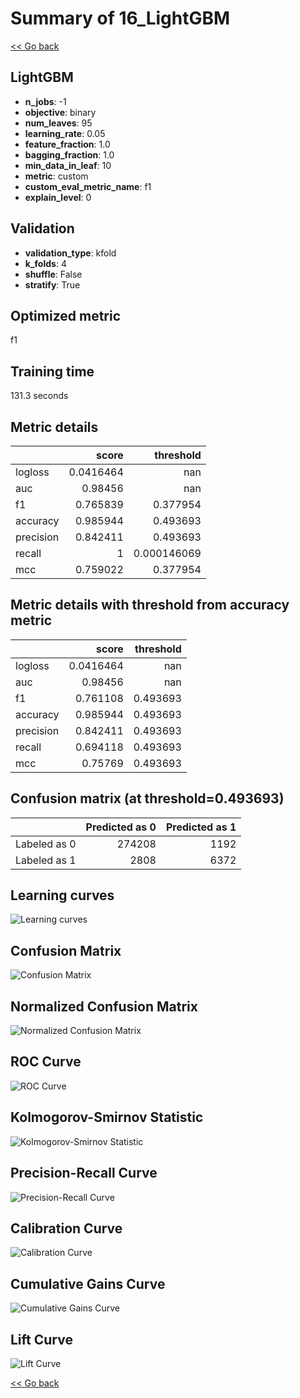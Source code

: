 # Summary of 16_LightGBM

[<< Go back](../README.md)


## LightGBM
- **n_jobs**: -1
- **objective**: binary
- **num_leaves**: 95
- **learning_rate**: 0.05
- **feature_fraction**: 1.0
- **bagging_fraction**: 1.0
- **min_data_in_leaf**: 10
- **metric**: custom
- **custom_eval_metric_name**: f1
- **explain_level**: 0

## Validation
 - **validation_type**: kfold
 - **k_folds**: 4
 - **shuffle**: False
 - **stratify**: True

## Optimized metric
f1

## Training time

131.3 seconds

## Metric details
|           |     score |     threshold |
|:----------|----------:|--------------:|
| logloss   | 0.0416464 | nan           |
| auc       | 0.98456   | nan           |
| f1        | 0.765839  |   0.377954    |
| accuracy  | 0.985944  |   0.493693    |
| precision | 0.842411  |   0.493693    |
| recall    | 1         |   0.000146069 |
| mcc       | 0.759022  |   0.377954    |


## Metric details with threshold from accuracy metric
|           |     score |   threshold |
|:----------|----------:|------------:|
| logloss   | 0.0416464 |  nan        |
| auc       | 0.98456   |  nan        |
| f1        | 0.761108  |    0.493693 |
| accuracy  | 0.985944  |    0.493693 |
| precision | 0.842411  |    0.493693 |
| recall    | 0.694118  |    0.493693 |
| mcc       | 0.75769   |    0.493693 |


## Confusion matrix (at threshold=0.493693)
|              |   Predicted as 0 |   Predicted as 1 |
|:-------------|-----------------:|-----------------:|
| Labeled as 0 |           274208 |             1192 |
| Labeled as 1 |             2808 |             6372 |

## Learning curves
![Learning curves](learning_curves.png)
## Confusion Matrix

![Confusion Matrix](confusion_matrix.png)


## Normalized Confusion Matrix

![Normalized Confusion Matrix](confusion_matrix_normalized.png)


## ROC Curve

![ROC Curve](roc_curve.png)


## Kolmogorov-Smirnov Statistic

![Kolmogorov-Smirnov Statistic](ks_statistic.png)


## Precision-Recall Curve

![Precision-Recall Curve](precision_recall_curve.png)


## Calibration Curve

![Calibration Curve](calibration_curve_curve.png)


## Cumulative Gains Curve

![Cumulative Gains Curve](cumulative_gains_curve.png)


## Lift Curve

![Lift Curve](lift_curve.png)



[<< Go back](../README.md)
